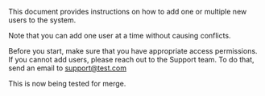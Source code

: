 This document provides instructions on how to add one or multiple new users to the system.

Note that you can add one user at a time without causing conflicts.

Before you start, make sure that you have appropriate access permissions. If you cannot add users, please reach out to the Support team. To do that, send an email to support@test.com

This is now being tested for merge.
